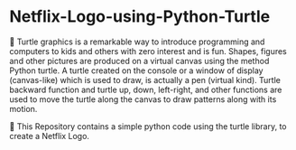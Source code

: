 # Netflix-Logo-using-Python-Turtle

🐢 Turtle graphics is a remarkable way to introduce programming and computers to kids and others with zero interest and is fun. Shapes, figures and other pictures are produced on a virtual canvas using the method Python turtle. A turtle created on the console or a window of display (canvas-like) which is used to draw, is actually a pen (virtual kind). Turtle backward function and turtle up, down, left-right, and other functions are used to move the turtle along the canvas to draw patterns along with its motion.

🚩 This Repository contains a simple python code using the turtle library, to create a Netflix Logo.
